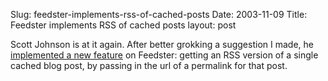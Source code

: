 Slug: feedster-implements-rss-of-cached-posts
Date: 2003-11-09
Title: Feedster implements RSS of cached posts
layout: post

Scott Johnson is at it again. After better grokking a suggestion I made, he <a href="http://feedster.com/blog/archives/231_Feedster_Cache_Now_Supports_RSS_Output.html">implemented a new feature</a> on Feedster: getting an RSS version of a single cached blog post, by passing in the url of a permalink for that post.
